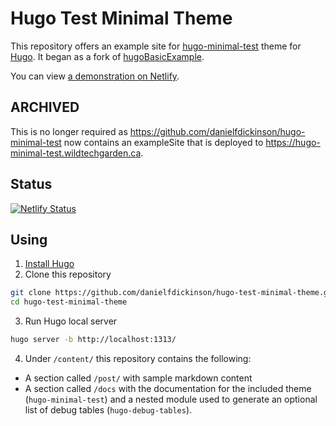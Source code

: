 # Hugo Test Minimal Theme

This repository offers an example site for [hugo-minimal-test](https://github.com/danielfdickinson/hugo-minimal-test) theme for [Hugo](https://gohugo.io/). It began as a fork of [hugoBasicExample](https://github.com/gohugoio/hugoBasicExample).

You can view [a demonstration on Netlify](https://hugo-test-minimal-theme.wildtechgarden.ca).

## ARCHIVED

This is no longer required as <https://github.com/danielfdickinson/hugo-minimal-test> now contains an exampleSite that is deployed to <https://hugo-minimal-test.wildtechgarden.ca>.

## Status

[![Netlify Status](https://api.netlify.com/api/v1/badges/2d0b8721-7f93-41fc-ac6f-09187572a3df/deploy-status)](https://app.netlify.com/sites/hugo-test-minimal-theme/deploys)
## Using

1. [Install Hugo](https://gohugo.io/overview/installing/)
2. Clone this repository

```bash
git clone https://github.com/danielfdickinson/hugo-test-minimal-theme.git
cd hugo-test-minimal-theme
```
3. Run Hugo local server

```bash
hugo server -b http://localhost:1313/
```

4. Under `/content/` this repository contains the following:

- A section called `/post/` with sample markdown content
- A section called `/docs` with the documentation for the included theme (``hugo-minimal-test``) and a nested module used to generate an optional list of debug tables (``hugo-debug-tables``).
